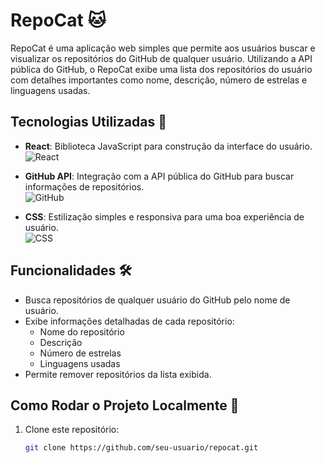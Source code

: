 # RepoCat 🐱

RepoCat é uma aplicação web simples que permite aos usuários buscar e visualizar os repositórios do GitHub de qualquer usuário. Utilizando a API pública do GitHub, o RepoCat exibe uma lista dos repositórios do usuário com detalhes importantes como nome, descrição, número de estrelas e linguagens usadas.

## Tecnologias Utilizadas 🚀

- **React**: Biblioteca JavaScript para construção da interface do usuário.  
  ![React](https://img.shields.io/badge/React-20232A?style=for-the-badge&logo=react&logoColor=61DAFB)

- **GitHub API**: Integração com a API pública do GitHub para buscar informações de repositórios.  
  ![GitHub](https://img.shields.io/badge/GitHub-181717?style=for-the-badge&logo=github)

- **CSS**: Estilização simples e responsiva para uma boa experiência de usuário.  
  ![CSS](https://img.shields.io/badge/CSS-1572B6?style=for-the-badge&logo=css3&logoColor=white)

## Funcionalidades 🛠️

- Busca repositórios de qualquer usuário do GitHub pelo nome de usuário.
- Exibe informações detalhadas de cada repositório:
  - Nome do repositório
  - Descrição
  - Número de estrelas
  - Linguagens usadas
- Permite remover repositórios da lista exibida.

## Como Rodar o Projeto Localmente 🔧

1. Clone este repositório:
   ```bash
   git clone https://github.com/seu-usuario/repocat.git

